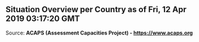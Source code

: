 ## Situation Overview per Country as of Fri, 12 Apr 2019 03:17:20 GMT

Source: **ACAPS (Assessment Capacities Project) - https://www.acaps.org**